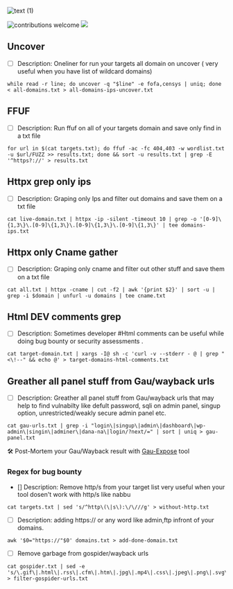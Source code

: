 ![text (1)](https://user-images.githubusercontent.com/78614799/207514371-2c964af2-4306-4e80-9c36-6d0b9b7c733d.gif)

![contributions welcome](https://img.shields.io/badge/contributions-welcome-brightgreen.svg?style=flat) <a href="https://twitter.com/tamimhasan404">
    <img src="https://img.shields.io/badge/author-@tamimhasan404-orange.svg?style=square&logo=twitter">
  </a>
  
## Uncover
- [ ] Description: Oneliner for run your targets all domain on uncover ( very useful when you have list of wildcard domains)
```  
while read -r line; do uncover -q "$line" -e fofa,censys | uniq; done < all-domains.txt > all-domains-ips-uncover.txt
```

## FFUF
- [ ] Description: Run ffuf on all of your targets domain and save only find in a txt file
```
for url in $(cat targets.txt); do ffuf -ac -fc 404,403 -w wordlist.txt -u $url/FUZZ >> results.txt; done && sort -u results.txt | grep -E '^https?://' > results.txt
```
## Httpx grep only ips
- [ ] Description: Graping only Ips and filter out domains and save them on a txt file
```
cat live-domain.txt | httpx -ip -silent -timeout 10 | grep -o '[0-9]\{1,3\}\.[0-9]\{1,3\}\.[0-9]\{1,3\}\.[0-9]\{1,3\}' | tee domains-ips.txt
```

## Httpx only Cname gather
- [ ] Description: Graping only cname and filter out other stuff and save them on a txt file

```
cat all.txt | httpx -cname | cut -f2 | awk '{print $2}' | sort -u | grep -i $domain | unfurl -u domains | tee cname.txt
```

## Html DEV comments grep
- [ ] Description: Sometimes developer #Html comments can be useful while doing bug bounty or security assessments .

```
cat target-domain.txt | xargs -I@ sh -c 'curl -v --stderr - @ | grep "<\!--" && echo @' > target-domains-html-comments.txt
```
## Greather all panel stuff from Gau/wayback urls
- [ ] Description: Greather all panel stuff from Gau/wayback urls that may help to find vulnabilty like defult password, sqli on admin panel, singup option, unrestricted/weakly secure admin panel etc.

```
cat gau-urls.txt | grep -i "login\|singup\|admin\|dashboard\|wp-admin\|singin\|adminer\|dana-na\|login/?next/=" | sort | uniq > gau-panel.txt
```
🛠 Post-Mortem your Gau/Wayback result with [Gau-Expose](https://github.com/tamimhasan404/Gau-Expose) tool

### Regex for bug bounty
- [] Description: Remove http/s from your target list very useful when your tool dosen't work with http/s like nabbu

```
cat targets.txt | sed 's/^http\(\|s\):\/\///g' > without-http.txt
```
- [ ] Description: adding https:// or any word like admin,ftp infront of your domains.
```
awk '$0="https://"$0' domains.txt > add-done-domain.txt
```

- [ ] Remove garbage from gospider/wayback urls

```
cat gospider.txt | sed -e 's/\.gif\|.html\|.rss\|.cfm\|.htm\|.jpg\|.mp4\|.css\|.jpeg\|.png\|.svg\|.ico\|.mp3\|.mp4//' > filter-gospider-urls.txt
```
